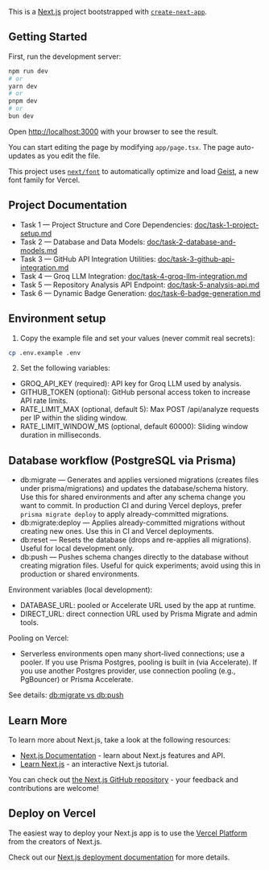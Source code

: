 This is a [Next.js](https://nextjs.org) project bootstrapped with [`create-next-app`](https://nextjs.org/docs/app/api-reference/cli/create-next-app).

## Getting Started

First, run the development server:

```bash
npm run dev
# or
yarn dev
# or
pnpm dev
# or
bun dev
```

Open [http://localhost:3000](http://localhost:3000) with your browser to see the result.

You can start editing the page by modifying `app/page.tsx`. The page auto-updates as you edit the file.

This project uses [`next/font`](https://nextjs.org/docs/app/building-your-application/optimizing/fonts) to automatically optimize and load [Geist](https://vercel.com/font), a new font family for Vercel.

## Project Documentation

- Task 1 — Project Structure and Core Dependencies: [doc/task-1-project-setup.md](doc/task-1-project-setup.md)
- Task 2 — Database and Data Models: [doc/task-2-database-and-models.md](doc/task-2-database-and-models.md)
- Task 3 — GitHub API Integration Utilities: [doc/task-3-github-api-integration.md](doc/task-3-github-api-integration.md)
- Task 4 — Groq LLM Integration: [doc/task-4-groq-llm-integration.md](doc/task-4-groq-llm-integration.md)
- Task 5 — Repository Analysis API Endpoint: [doc/task-5-analysis-api.md](doc/task-5-analysis-api.md)
- Task 6 — Dynamic Badge Generation: [doc/task-6-badge-generation.md](doc/task-6-badge-generation.md)

## Environment setup

1) Copy the example file and set your values (never commit real secrets):

```bash
cp .env.example .env
```

2) Set the following variables:
- GROQ_API_KEY (required): API key for Groq LLM used by analysis.
- GITHUB_TOKEN (optional): GitHub personal access token to increase API rate limits.
- RATE_LIMIT_MAX (optional, default 5): Max POST /api/analyze requests per IP within the sliding window.
- RATE_LIMIT_WINDOW_MS (optional, default 60000): Sliding window duration in milliseconds.

## Database workflow (PostgreSQL via Prisma)

- db:migrate — Generates and applies versioned migrations (creates files under prisma/migrations) and updates the database/schema history. Use this for shared environments and after any schema change you want to commit. In production CI and during Vercel deploys, prefer `prisma migrate deploy` to apply already-committed migrations.
- db:migrate:deploy — Applies already-committed migrations without creating new ones. Use this in CI and Vercel deployments.
- db:reset — Resets the database (drops and re-applies all migrations). Useful for local development only.
- db:push — Pushes schema changes directly to the database without creating migration files. Useful for quick experiments; avoid using this in production or shared environments.

Environment variables (local development):
- DATABASE_URL: pooled or Accelerate URL used by the app at runtime.
- DIRECT_URL: direct connection URL used by Prisma Migrate and admin tools.

Pooling on Vercel:
- Serverless environments open many short-lived connections; use a pooler. If you use Prisma Postgres, pooling is built in (via Accelerate). If you use another Postgres provider, use connection pooling (e.g., PgBouncer) or Prisma Accelerate.

See details: [db:migrate vs db:push](doc/task-2-database-and-models.md#dbmigrate-vs-dbpush)

## Learn More

To learn more about Next.js, take a look at the following resources:

- [Next.js Documentation](https://nextjs.org/docs) - learn about Next.js features and API.
- [Learn Next.js](https://nextjs.org/learn) - an interactive Next.js tutorial.

You can check out [the Next.js GitHub repository](https://github.com/vercel/next.js) - your feedback and contributions are welcome!

## Deploy on Vercel

The easiest way to deploy your Next.js app is to use the [Vercel Platform](https://vercel.com/new?utm_medium=default-template&filter=next.js&utm_source=create-next-app&utm_campaign=create-next-app-readme) from the creators of Next.js.

Check out our [Next.js deployment documentation](https://nextjs.org/docs/app/building-your-application/deploying) for more details.
